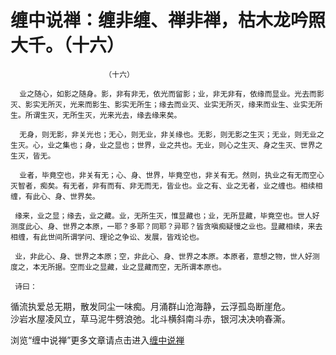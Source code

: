缠中说禅：缠非缠、禅非禅，枯木龙吟照大千。（十六）
====

			

                                                                 




                         （十六）  
  
      业之随心，如影之随身。影，非有非无，依光而留影；业，非无非有，依缘而显业。光去而影灭、影实无所灭，光来而影生、影实无所生；缘去而业灭、业实无所灭，缘来而业生、业实无所生。所谓生灭，无所生灭，光来光去，缘去缘来矣。  
  
      无身，则无影，非关光也；无心，则无业，非关缘也。无影，则无影之生灭；无业，则无业之生灭。心，业之集也；身，业之显也；世界，业之共也。无业，则心之生灭、身之生灭、世界之生灭，皆无。  
  
      业者，毕竟空也，非关有无；心、身、世界，毕竟空也，非关有无。然则，执业之有无而空心灭智者，痴矣。有无者，非有而有、非无而无，皆业也。业之有、业之无者，业之缠也。相续相缠，有此心、身、世界矣。  
  
     缘来，业之显；缘去，业之藏。业，无所生灭，惟显藏也；业，无所显藏，毕竟空也。世人好测度此心、身、世界之本原，一耶？多耶？同耶？异耶？皆贪嗔痴疑慢之业也。显藏相续，来去相缠，有此世间所谓学问、理论之争讼、发展，皆戏论也。  
  
     业，非此心、身、世界之本原；空，非此心、身、世界之本原。本原者，意想之物，世人好测度之，本无所据。空而业之显藏，业之显藏而空，无所谓本原也。  
  
     诗曰：  
  
循流执爱总无期，散发同尘一味痴。月涌群山沧海静，云浮孤岛断崖危。  
沙岩水屋凌风立，草马泥牛劈浪弛。北斗横斜南斗赤，银河决决响春澌。







浏览“缠中说禅”更多文章请点击进入[缠中说禅](http://blog.sina.com.cn/m/chzhshch)




  





